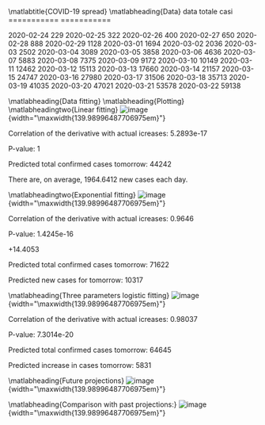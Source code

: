 \matlabtitle{COVID-19 spread}
\matlabheading{Data}
data totale casi =========== ===========

2020-02-24 229 2020-02-25 322 2020-02-26 400 2020-02-27 650 2020-02-28
888 2020-02-29 1128 2020-03-01 1694 2020-03-02 2036 2020-03-03 2502
2020-03-04 3089 2020-03-05 3858 2020-03-06 4636 2020-03-07 5883
2020-03-08 7375 2020-03-09 9172 2020-03-10 10149 2020-03-11 12462
2020-03-12 15113 2020-03-13 17660 2020-03-14 21157 2020-03-15 24747
2020-03-16 27980 2020-03-17 31506 2020-03-18 35713 2020-03-19 41035
2020-03-20 47021 2020-03-21 53578 2020-03-22 59138

\matlabheading{Data fitting}
\matlabheading{Plotting}
\matlabheadingtwo{Linear fitting}
![image](figure_0.png){width="\maxwidth{139.98996487706975em}"}

Correlation of the derivative with actual icreases: 5.2893e-17

P-value: 1

Predicted total confirmed cases tomorrow: 44242

There are, on average, 1964.6412 new cases each day.

\matlabheadingtwo{Exponential fitting}
![image](figure_1.png){width="\maxwidth{139.98996487706975em}"}

Correlation of the derivative with actual icreases: 0.9646

P-value: 1.4245e-16

+14.4053

Predicted total confirmed cases tomorrow: 71622

Predicted new cases for tomorrow: 10317

\matlabheading{Three parameters logistic fitting}
![image](figure_2.png){width="\maxwidth{139.98996487706975em}"}

Correlation of the derivative with actual icreases: 0.98037

P-value: 7.3014e-20

Predicted total confirmed cases tomorrow: 64645

Predicted increase in cases tomorrow: 5831

\matlabheading{Future projections}
![image](figure_3.png){width="\maxwidth{139.98996487706975em}"}

\matlabheading{Comparison with past projections:}
![image](figure_4.png){width="\maxwidth{139.98996487706975em}"}
